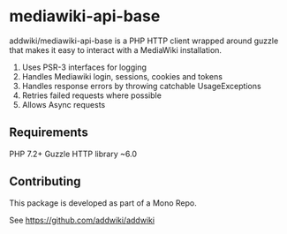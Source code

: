 # mediawiki-api-base

addwiki/mediawiki-api-base is a PHP HTTP client wrapped around guzzle that makes it easy to interact with a MediaWiki installation.

1. Uses PSR-3 interfaces for logging
2. Handles Mediawiki login, sessions, cookies and tokens
3. Handles response errors by throwing catchable UsageExceptions
4. Retries failed requests where possible
5. Allows Async requests

## Requirements

PHP 7.2+
Guzzle HTTP library ~6.0

## Contributing

This package is developed as part of a Mono Repo.

See https://github.com/addwiki/addwiki
